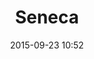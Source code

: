 ---
layout: artwork
title: Seneca
surface: png
link: https://commons.wikimedia.org/wiki/File:Seneca.JPG
source: Wikipedia
name: luca corsato
image_url: /images/paintings/seneca.png
image_thumb_url: /images/paintings/seneca.png
date:   2015-09-23 10:52
tags: archeostickers male
---